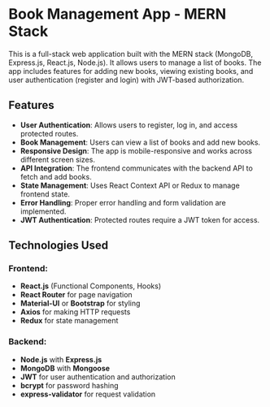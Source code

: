 # Book Management App - MERN Stack

This is a full-stack web application built with the MERN stack (MongoDB, Express.js, React.js, Node.js). It allows users to manage a list of books. The app includes features for adding new books, viewing existing books, and user authentication (register and login) with JWT-based authorization. 

## Features

- **User Authentication**: Allows users to register, log in, and access protected routes.
- **Book Management**: Users can view a list of books and add new books.
- **Responsive Design**: The app is mobile-responsive and works across different screen sizes.
- **API Integration**: The frontend communicates with the backend API to fetch and add books.
- **State Management**: Uses React Context API or Redux to manage frontend state.
- **Error Handling**: Proper error handling and form validation are implemented.
- **JWT Authentication**: Protected routes require a JWT token for access.

## Technologies Used

### Frontend:
- **React.js** (Functional Components, Hooks)
- **React Router** for page navigation
- **Material-UI** or **Bootstrap** for styling
- **Axios** for making HTTP requests
- **Redux** for state management

### Backend:
- **Node.js** with **Express.js**
- **MongoDB** with **Mongoose**
- **JWT** for user authentication and authorization
- **bcrypt** for password hashing
- **express-validator** for request validation



